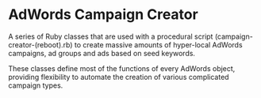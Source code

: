 # AdWords Campaign Creator

A series of Ruby classes that are used with a procedural script (campaign-creator-(reboot).rb) to create massive amounts of hyper-local AdWords campaigns, ad groups and ads based on seed keywords.

These classes define most of the functions of every AdWords object, providing flexibility to automate the creation of various complicated campaign types.
